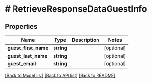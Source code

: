 # # RetrieveResponseDataGuestInfo

## Properties

Name | Type | Description | Notes
------------ | ------------- | ------------- | -------------
**guest_first_name** | **string** |  | [optional]
**guest_last_name** | **string** |  | [optional]
**guest_email** | **string** |  | [optional]

[[Back to Model list]](../../README.md#models) [[Back to API list]](../../README.md#endpoints) [[Back to README]](../../README.md)
